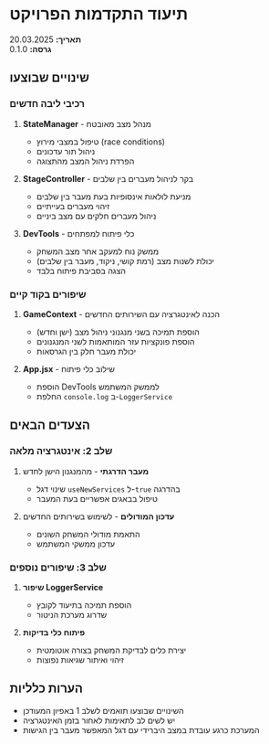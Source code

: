 # תיעוד התקדמות הפרויקט

**תאריך:** 20.03.2025  
**גרסה:** 0.1.0

## שינויים שבוצעו

### רכיבי ליבה חדשים

1. **StateManager** - מנהל מצב מאובטח
   - טיפול במצבי מירוץ (race conditions)
   - ניהול תור עדכונים
   - הפרדת ניהול המצב מהתצוגה

2. **StageController** - בקר לניהול מעברים בין שלבים
   - מניעת לולאות אינסופיות בעת מעבר בין שלבים
   - זיהוי מעברים בעייתיים
   - ניהול מעברים חלקים עם מצב ביניים

3. **DevTools** - כלי פיתוח למפתחים
   - ממשק נוח למעקב אחר מצב המשחק
   - יכולת לשנות מצב (רמת קושי, ניקוד, מעבר בין שלבים)
   - הצגה בסביבת פיתוח בלבד

### שיפורים בקוד קיים

1. **GameContext** - הכנה לאינטגרציה עם השירותים החדשים
   - הוספת תמיכה בשני מנגנוני ניהול מצב (ישן וחדש)
   - הוספת פונקציות עזר המותאמות לשני המנגנונים
   - יכולת מעבר חלק בין הגרסאות

2. **App.jsx** - שילוב כלי פיתוח
   - הוספת DevTools לממשק המשתמש
   - החלפת `console.log` ב-`LoggerService`

## הצעדים הבאים

### שלב 2: אינטגרציה מלאה

1. **מעבר הדרגתי** - מהמנגנון הישן לחדש
   - שינוי דגל `useNewServices` ל-`true` בהדרגה
   - טיפול בבאגים אפשריים בעת המעבר

2. **עדכון המודולים** - לשימוש בשירותים החדשים
   - התאמת מודולי המשחק השונים
   - עדכון ממשקי המשתמש

### שלב 3: שיפורים נוספים

1. **שיפור LoggerService**
   - הוספת תמיכה בתיעוד לקובץ
   - שדרוג מערכת הניטור

2. **פיתוח כלי בדיקות** 
   - יצירת כלים לבדיקת המשחק בצורה אוטומטית
   - זיהוי ואיתור שגיאות נפוצות

## הערות כלליות

- השינויים שבוצעו תואמים לשלב 1 באפיון המעודכן
- יש לשים לב לתאימות לאחור בזמן האינטגרציה
- המערכת כרגע עובדת במצב היברידי עם דגל המאפשר מעבר בין הגישות
